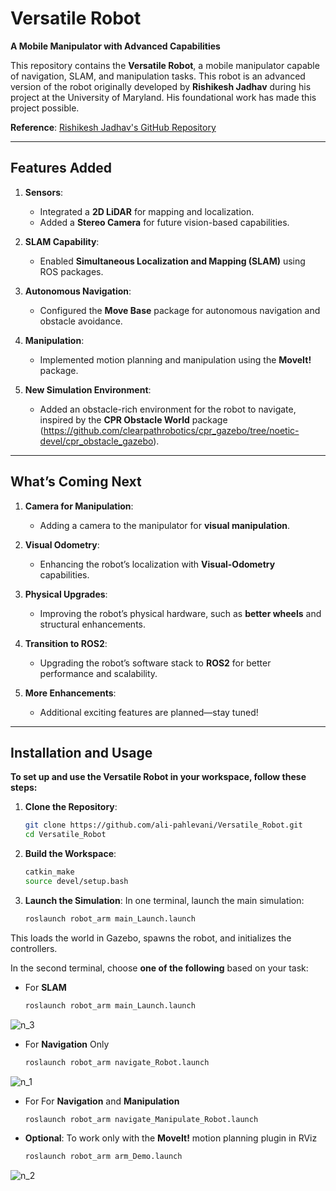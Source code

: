 # Versatile Robot

**A Mobile Manipulator with Advanced Capabilities**

This repository contains the **Versatile Robot**, a mobile manipulator capable of navigation, SLAM, and manipulation tasks. This robot is an advanced version of the robot originally developed by **Rishikesh Jadhav** during his project at the University of Maryland. His foundational work has made this project possible.

**Reference**: [Rishikesh Jadhav's GitHub Repository](https://github.com/Rishikesh-Jadhav/Mobile-Manipulator-Robot-modeling-and-simulation-using-Gazebo-ROS-Noetic-)

---

## Features Added

1. **Sensors**:
   - Integrated a **2D LiDAR** for mapping and localization.
   - Added a **Stereo Camera** for future vision-based capabilities.

2. **SLAM Capability**:
   - Enabled **Simultaneous Localization and Mapping (SLAM)** using ROS packages.

3. **Autonomous Navigation**:
   - Configured the **Move Base** package for autonomous navigation and obstacle avoidance.

4. **Manipulation**:
   - Implemented motion planning and manipulation using the **MoveIt!** package.

5. **New Simulation Environment**:
   - Added an obstacle-rich environment for the robot to navigate, inspired by the **CPR Obstacle World** package (https://github.com/clearpathrobotics/cpr_gazebo/tree/noetic-devel/cpr_obstacle_gazebo).

---

## What’s Coming Next

1. **Camera for Manipulation**:
   - Adding a camera to the manipulator for **visual manipulation**.

2. **Visual Odometry**:
   - Enhancing the robot’s localization with **Visual-Odometry** capabilities.

3. **Physical Upgrades**:
   - Improving the robot’s physical hardware, such as **better wheels** and structural enhancements.

4. **Transition to ROS2**:
   - Upgrading the robot’s software stack to **ROS2** for better performance and scalability.

5. **More Enhancements**:
   - Additional exciting features are planned—stay tuned!

---

## Installation and Usage

**To set up and use the Versatile Robot in your workspace, follow these steps:**

1. **Clone the Repository**:
   ```bash
   git clone https://github.com/ali-pahlevani/Versatile_Robot.git
   cd Versatile_Robot

2. **Build the Workspace**:
   ```bash
   catkin_make
   source devel/setup.bash

3. **Launch the Simulation**:
In one terminal, launch the main simulation:
   ```bash
   roslaunch robot_arm main_Launch.launch
This loads the world in Gazebo, spawns the robot, and initializes the controllers.

In the second terminal, choose **one of the following** based on your task:

- For **SLAM**
   ```bash
   roslaunch robot_arm main_Launch.launch


![n_3](https://github.com/user-attachments/assets/e18bbf94-1f40-4694-be2f-4082ec7a6f64)


- For **Navigation** Only
   ```bash
   roslaunch robot_arm navigate_Robot.launch


![n_1](https://github.com/user-attachments/assets/65c851ca-0b16-468f-ba7e-72c17ddc7ce4)


- For For **Navigation** and **Manipulation**
   ```bash
   roslaunch robot_arm navigate_Manipulate_Robot.launch

- **Optional**: To work only with the **MoveIt!** motion planning plugin in RViz
   ```bash
   roslaunch robot_arm arm_Demo.launch


![n_2](https://github.com/user-attachments/assets/e437355f-ccb2-4325-aa70-3c0d532e12fa)

   
